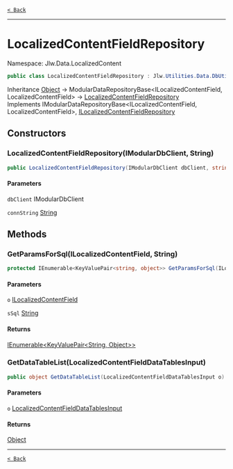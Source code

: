[`< Back`](./)

---

# LocalizedContentFieldRepository

Namespace: Jlw.Data.LocalizedContent



```csharp
public class LocalizedContentFieldRepository : Jlw.Utilities.Data.DbUtility.ModularDataRepositoryBase`2[[Jlw.Data.LocalizedContent.ILocalizedContentField, Jlw.Data.LocalizedContent, Version=0.1.7810.21078, Culture=neutral, PublicKeyToken=null],[Jlw.Data.LocalizedContent.LocalizedContentField, Jlw.Data.LocalizedContent, Version=0.1.7810.21078, Culture=neutral, PublicKeyToken=null]], Jlw.Utilities.Data.DbUtility.IModularDataRepositoryBase`2[[Jlw.Data.LocalizedContent.ILocalizedContentField, Jlw.Data.LocalizedContent, Version=0.1.7810.21078, Culture=neutral, PublicKeyToken=null],[Jlw.Data.LocalizedContent.LocalizedContentField, Jlw.Data.LocalizedContent, Version=0.1.7810.21078, Culture=neutral, PublicKeyToken=null]], ILocalizedContentFieldRepository
```

Inheritance [Object](https://docs.microsoft.com/en-us/dotnet/api/system.object) → ModularDataRepositoryBase&lt;ILocalizedContentField, LocalizedContentField&gt; → [LocalizedContentFieldRepository](./jlw.data.localizedcontent.localizedcontentfieldrepository)<br>
Implements IModularDataRepositoryBase&lt;ILocalizedContentField, LocalizedContentField&gt;, [ILocalizedContentFieldRepository](./jlw.data.localizedcontent.ilocalizedcontentfieldrepository)

## Constructors

### **LocalizedContentFieldRepository(IModularDbClient, String)**



```csharp
public LocalizedContentFieldRepository(IModularDbClient dbClient, string connString)
```

#### Parameters

`dbClient` IModularDbClient<br>

`connString` [String](https://docs.microsoft.com/en-us/dotnet/api/system.string)<br>

## Methods

### **GetParamsForSql(ILocalizedContentField, String)**



```csharp
protected IEnumerable<KeyValuePair<string, object>> GetParamsForSql(ILocalizedContentField o, string sSql)
```

#### Parameters

`o` [ILocalizedContentField](./jlw.data.localizedcontent.ilocalizedcontentfield)<br>

`sSql` [String](https://docs.microsoft.com/en-us/dotnet/api/system.string)<br>

#### Returns

[IEnumerable&lt;KeyValuePair&lt;String, Object&gt;&gt;](https://docs.microsoft.com/en-us/dotnet/api/system.collections.generic.ienumerable-1)<br>

### **GetDataTableList(LocalizedContentFieldDataTablesInput)**



```csharp
public object GetDataTableList(LocalizedContentFieldDataTablesInput o)
```

#### Parameters

`o` [LocalizedContentFieldDataTablesInput](./jlw.data.localizedcontent.localizedcontentfielddatatablesinput)<br>

#### Returns

[Object](https://docs.microsoft.com/en-us/dotnet/api/system.object)<br>

---

[`< Back`](./)

